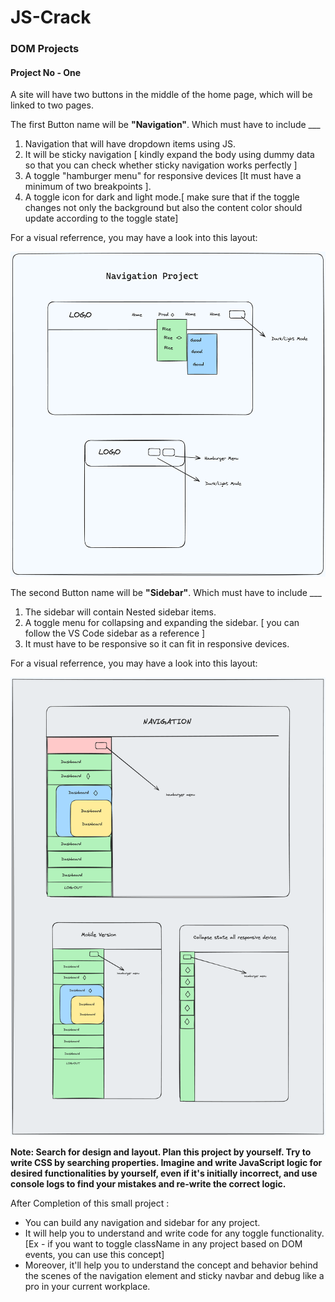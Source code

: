 # JS-Crack

### DOM Projects

#### Project No - One

A site will have two buttons in the middle of the home page, which will be linked to two pages.

The first Button name will be **"Navigation"**. Which must have to include ___

1. Navigation that will have dropdown items using JS.
2. It will be sticky navigation [ kindly expand the body using dummy data so that you can check whether sticky navigation works perfectly ]
3. A toggle "hamburger menu" for responsive devices [It must have a minimum of two breakpoints ].
4. A toggle icon for dark and light mode.[ make sure that if the toggle changes not only the background but also the content color should update according to the toggle state]

For a visual referrence, you may have a look into this layout:

![Alt text](./photo_resources/Untitled-2024-02-26-1947.png)

The second Button name will be **"Sidebar"**. Which must have to include ___

1. The sidebar will contain Nested sidebar items.
2. A toggle menu for collapsing and expanding the sidebar. [ you can follow the VS Code sidebar as a reference ]
3. It must have to be responsive so it can fit in responsive devices.

For a visual referrence, you may have a look into this layout:

![Alt text](./photo_resources/sd.png)

**Note: Search for design and layout. Plan this project by yourself. Try to write CSS by searching properties. Imagine and write JavaScript logic for desired functionalities by yourself, even if it's initially incorrect, and use console logs to find your mistakes and re-write the correct logic.**

After Completion of this small project :

- You can build any navigation and sidebar for any project.
- It will help you to understand and write code for any toggle functionality. [Ex - if you want to toggle className in any project based on DOM events, you can use this concept]
- Moreover, it'll help you to understand the concept and behavior behind the scenes of the navigation element and sticky navbar and debug like a pro in your current workplace.
